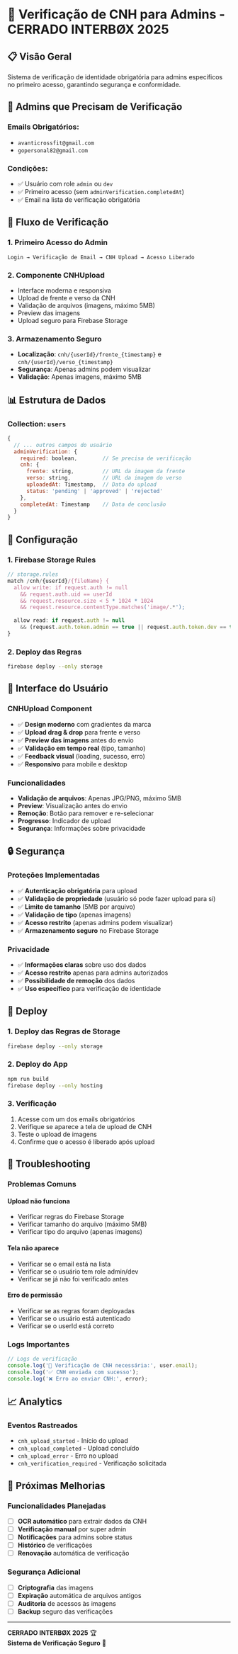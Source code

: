 # 🔐 Verificação de CNH para Admins - CERRADO INTERBØX 2025

## 📋 Visão Geral

Sistema de verificação de identidade obrigatória para admins específicos no primeiro acesso, garantindo segurança e conformidade.

## 🎯 Admins que Precisam de Verificação

### **Emails Obrigatórios:**
- `avanticrossfit@gmail.com`
- `gopersonal82@gmail.com`

### **Condições:**
- ✅ Usuário com role `admin` ou `dev`
- ✅ Primeiro acesso (sem `adminVerification.completedAt`)
- ✅ Email na lista de verificação obrigatória

## 🔄 Fluxo de Verificação

### 1. **Primeiro Acesso do Admin**
```
Login → Verificação de Email → CNH Upload → Acesso Liberado
```

### 2. **Componente CNHUpload**
- Interface moderna e responsiva
- Upload de frente e verso da CNH
- Validação de arquivos (imagens, máximo 5MB)
- Preview das imagens
- Upload seguro para Firebase Storage

### 3. **Armazenamento Seguro**
- **Localização**: `cnh/{userId}/frente_{timestamp}` e `cnh/{userId}/verso_{timestamp}`
- **Segurança**: Apenas admins podem visualizar
- **Validação**: Apenas imagens, máximo 5MB

## 📊 Estrutura de Dados

### **Collection: `users`**
```javascript
{
  // ... outros campos do usuário
  adminVerification: {
    required: boolean,        // Se precisa de verificação
    cnh: {
      frente: string,         // URL da imagem da frente
      verso: string,          // URL da imagem do verso
      uploadedAt: Timestamp,  // Data do upload
      status: 'pending' | 'approved' | 'rejected'
    },
    completedAt: Timestamp    // Data de conclusão
  }
}
```

## 🔧 Configuração

### 1. **Firebase Storage Rules**
```javascript
// storage.rules
match /cnh/{userId}/{fileName} {
  allow write: if request.auth != null 
    && request.auth.uid == userId
    && request.resource.size < 5 * 1024 * 1024
    && request.resource.contentType.matches('image/.*');
  
  allow read: if request.auth != null 
    && (request.auth.token.admin == true || request.auth.token.dev == true);
}
```

### 2. **Deploy das Regras**
```bash
firebase deploy --only storage
```

## 🎨 Interface do Usuário

### **CNHUpload Component**
- ✅ **Design moderno** com gradientes da marca
- ✅ **Upload drag & drop** para frente e verso
- ✅ **Preview das imagens** antes do envio
- ✅ **Validação em tempo real** (tipo, tamanho)
- ✅ **Feedback visual** (loading, sucesso, erro)
- ✅ **Responsivo** para mobile e desktop

### **Funcionalidades**
- **Validação de arquivos**: Apenas JPG/PNG, máximo 5MB
- **Preview**: Visualização antes do envio
- **Remoção**: Botão para remover e re-selecionar
- **Progresso**: Indicador de upload
- **Segurança**: Informações sobre privacidade

## 🔒 Segurança

### **Proteções Implementadas**
- ✅ **Autenticação obrigatória** para upload
- ✅ **Validação de propriedade** (usuário só pode fazer upload para si)
- ✅ **Limite de tamanho** (5MB por arquivo)
- ✅ **Validação de tipo** (apenas imagens)
- ✅ **Acesso restrito** (apenas admins podem visualizar)
- ✅ **Armazenamento seguro** no Firebase Storage

### **Privacidade**
- ✅ **Informações claras** sobre uso dos dados
- ✅ **Acesso restrito** apenas para admins autorizados
- ✅ **Possibilidade de remoção** dos dados
- ✅ **Uso específico** para verificação de identidade

## 🚀 Deploy

### 1. **Deploy das Regras de Storage**
```bash
firebase deploy --only storage
```

### 2. **Deploy do App**
```bash
npm run build
firebase deploy --only hosting
```

### 3. **Verificação**
1. Acesse com um dos emails obrigatórios
2. Verifique se aparece a tela de upload de CNH
3. Teste o upload de imagens
4. Confirme que o acesso é liberado após upload

## 🐛 Troubleshooting

### **Problemas Comuns**

#### Upload não funciona
- Verificar regras do Firebase Storage
- Verificar tamanho do arquivo (máximo 5MB)
- Verificar tipo do arquivo (apenas imagens)

#### Tela não aparece
- Verificar se o email está na lista
- Verificar se o usuário tem role admin/dev
- Verificar se já não foi verificado antes

#### Erro de permissão
- Verificar se as regras foram deployadas
- Verificar se o usuário está autenticado
- Verificar se o userId está correto

### **Logs Importantes**
```javascript
// Logs de verificação
console.log('🔐 Verificação de CNH necessária:', user.email);
console.log('✅ CNH enviada com sucesso');
console.log('❌ Erro ao enviar CNH:', error);
```

## 📈 Analytics

### **Eventos Rastreados**
- `cnh_upload_started` - Início do upload
- `cnh_upload_completed` - Upload concluído
- `cnh_upload_error` - Erro no upload
- `cnh_verification_required` - Verificação solicitada

## 🔄 Próximas Melhorias

### **Funcionalidades Planejadas**
- [ ] **OCR automático** para extrair dados da CNH
- [ ] **Verificação manual** por super admin
- [ ] **Notificações** para admins sobre status
- [ ] **Histórico** de verificações
- [ ] **Renovação** automática de verificação

### **Segurança Adicional**
- [ ] **Criptografia** das imagens
- [ ] **Expiração** automática de arquivos antigos
- [ ] **Auditoria** de acessos às imagens
- [ ] **Backup** seguro das verificações

---

**CERRADO INTERBØX 2025** 🏆  
**Sistema de Verificação Seguro** 🔐 
